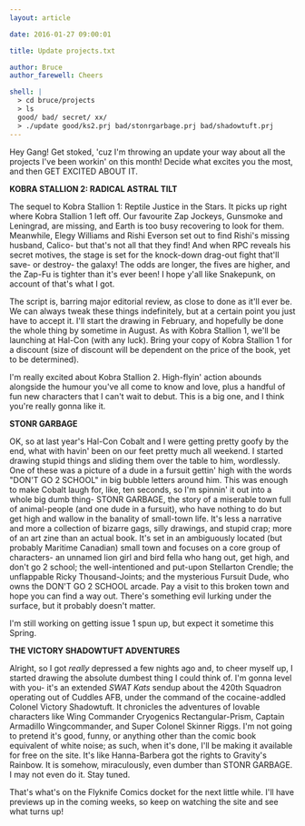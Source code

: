 ```yaml
---
layout: article

date: 2016-01-27 09:00:01

title: Update projects.txt

author: Bruce
author_farewell: Cheers

shell: |
  > cd bruce/projects
  > ls
  good/ bad/ secret/ xx/
  > ./update good/ks2.prj bad/stonrgarbage.prj bad/shadowtuft.prj
---
```


Hey Gang! Get stoked, 'cuz I'm throwing an update your way about all the projects I've been workin' on this month! Decide what excites you the most, and then GET EXCITED ABOUT IT.

**KOBRA STALLION 2: RADICAL ASTRAL TILT**

The sequel to Kobra Stallion 1: Reptile Justice in the Stars. It picks up right where Kobra Stallion 1 left off. Our favourite Zap Jockeys, Gunsmoke and Leningrad, are missing, and Earth is too busy recovering to look for them. Meanwhile, Elegy Williams and Rishi Everson set out to find Rishi's missing husband, Calico- but that's not all that they find! And when RPC reveals his secret motives, the stage is set for the knock-down drag-out fight that'll save- or destroy- the galaxy! The odds are longer, the fives are higher, and the Zap-Fu is tighter than it's ever been! I hope y'all like Snakepunk, on account of that's what I got. 

The script is, barring major editorial review, as close to done as it'll ever be. We can always tweak these things indefinitely, but at a certain point you just have to accept it. I'll start the drawing in February, and hopefully be done the whole thing by sometime in August. As with Kobra Stallion 1, we'll be launching at Hal-Con (with any luck). Bring your copy of Kobra Stallion 1 for a discount (size of discount will be dependent on the price of the book, yet to be determined).

I'm really excited about Kobra Stallion 2. High-flyin' action abounds alongside the humour you've all come to know and love, plus a handful of fun new characters that I can't wait to debut. This is a big one, and I think you're really gonna like it.

**STONR GARBAGE**

OK, so at last year's Hal-Con Cobalt and I were getting pretty goofy by the end, what with havin' been on our feet pretty much all weekend. I started drawing stupid things and sliding them over the table to him, wordlessly. One of these was a picture of a dude in a fursuit gettin' high with the words "DON'T GO 2 SCHOOL" in big bubble letters around him. This was enough to make Cobalt laugh for, like, ten seconds, so I'm spinnin' it out into a whole big dumb thing- STONR GARBAGE, the story of a miserable town full of animal-people (and one dude in a fursuit), who have nothing to do but get high and wallow in the banality of small-town life. It's less a narrative and more a collection of bizarre gags, silly drawings, and stupid crap; more of an art zine than an actual book. It's set in an ambiguously located (but probably Maritime Canadian) small town and focuses on a core group of characters- an unnamed lion girl and bird fella who hang out, get high, and don't go 2 school; the well-intentioned and put-upon Stellarton Crendle; the unflappable Ricky Thousand-Joints; and the mysterious Fursuit Dude, who owns the DON'T GO 2 SCHOOL arcade. Pay a visit to this broken town and hope you can find a way out. There's something evil lurking under the surface, but it probably doesn't matter. 

I'm still working on getting issue 1 spun up, but expect it sometime this Spring.

**THE VICTORY SHADOWTUFT ADVENTURES**

Alright, so I got *really* depressed a few nights ago and, to cheer myself up, I started drawing the absolute dumbest thing I could think of. I'm gonna level with you- it's an extended *SWAT Kats* sendup about the 420th Squadron operating out of Cuddles AFB, under the command of the cocaine-addled Colonel Victory Shadowtuft. It chronicles the adventures of lovable characters like Wing Commander Cryogenics Rectangular-Prism, Captain Armadillo Wingcommander, and Super Colonel Skinner Riggs. I'm not going to pretend it's good, funny, or anything other than the comic book equivalent of white noise; as such, when it's done, I'll be making it available for free on the site. It's like Hanna-Barbera got the rights to Gravity's Rainbow. It is somehow, miraculously, even dumber than STONR GARBAGE. I may not even do it. Stay tuned.

That's what's on the Flyknife Comics docket for the next little while. I'll have previews up in the coming weeks, so keep on watching the site and see what turns up!
